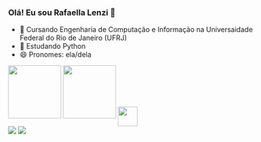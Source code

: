 ### Olá! Eu sou Rafaella Lenzi 👋

- 🔭 Cursando Engenharia de Computação e Informação na Universaidade Federal do Rio de Janeiro (UFRJ)
- 🌱 Estudando Python
- 😄 Pronomes: ela/dela

<div>
  <a href+"https://github.com/rafaellalenzi">
  <img height="108em" src="https://github-readme-stats.vercel.app/api?username=rafaellalenzi&show_icons=true&theme=tokyonight&include_all_comits=true&count_privae=true"/>
  <img height="108em" src="https://github-readme-stats.vercel.app/api/top-langs/?username=rafaellalenzi&layout=compact&langs_count=16&theme=tokyonight"/> 
  <img align="center" width="40" hight="30" src="https://cdn.jsdelivr.net/gh/devicons/devicon/icons/python/python-original.svg" />
</div>
<div>
  <a href=https://www.instagram.com/rafaellalenzii" target="_blank"><img src="https://img.shields.io/badge/Instagram-E4405F?style=for-the-badge&logo=instagram&logoColor=white" target="_blank"></a>
  <a href="mailto:lenzirafaella@gmail.com"><img src="https://img.shields.io/badge/Gmail-D14836?style=for-the-badge&logo=gmail&logoColor=white" target"_blank"></a>
  
</div>
